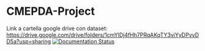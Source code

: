 # CMEPDA-Project
Link a cartella google drive con dataset: https://drive.google.com/drive/folders/1cmYlDj4fHh7PRqAKqTY3viYyDPvvDD5a?usp=sharing
[![Documentation Status](https://readthedocs.org/projects/cmepda-project/badge/?version=latest)](https://cmepda-project.readthedocs.io/en/latest/?badge=latest)
